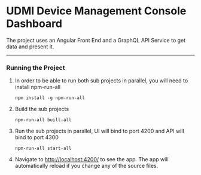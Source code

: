 # UDMI Device Management Console Dashboard

The project uses an Angular Front End and a GraphQL API Service to get data and present it.

---

### Running the Project

1.  In order to be able to run both sub projects in parallel, you will need to install npm-run-all
    ```
    npm install -g npm-run-all
    ```

2.  Build the sub projects
    ```
    npm-run-all buill-all
    ```
3.  Run the sub projects in parallel, UI will bind to port 4200 and API will bind to port 4300
    ```
    npm-run-all start-all
    ```
4.  Navigate to [http://localhost:4200/](http://localhost:4200/) to see the app. The app will automatically reload if you change any of the source files.